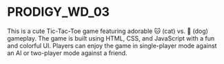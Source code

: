# PRODIGY_WD_03
This is a cute Tic-Tac-Toe game featuring adorable 🐱 (cat) vs. 🐶 (dog) gameplay. The game is built using HTML, CSS, and JavaScript with a fun and colorful UI. Players can enjoy the game in single-player mode against an AI or two-player mode against a friend.
